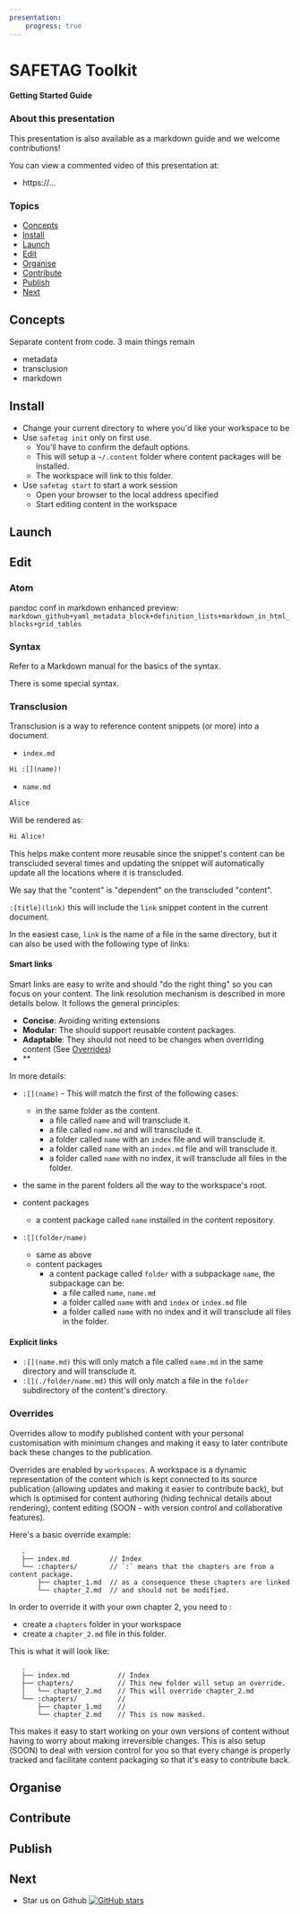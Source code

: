 ```yaml
---
presentation:
    progress: true
---
```


<!-- slide -->
# SAFETAG Toolkit
#### Getting Started Guide

<!-- slide vertical:true -->
### About this presentation

This presentation is also available as a markdown guide and we welcome contributions!

You can view a commented video of this presentation at:
 - https://...

<!-- slide -->

### Topics
<!-- TOC depthFrom:2 depthTo:2 withLinks:1 updateOnSave:1 orderedList:0 -->

- [Concepts](#concepts)
- [Install](#install)
- [Launch](#launch)
- [Edit](#edit)
- [Organise](#organise)
- [Contribute](#contribute)
- [Publish](#publish)
- [Next](#next)

<!-- /TOC -->

<!-- slide -->
## Concepts

Separate content from code. 3 main things remain
   - metadata
   - transclusion
   - markdown

<!-- slide -->
## Install

 - Change your current directory to where you'd like your workspace to be
 - Use `safetag init` only on first use.
    - You'll have to confirm the default options.
    - This will setup a `~/.content` folder where content packages will be installed.
    - The workspace will link to this folder.
 - Use `safetag start` to start a work session
    - Open your browser to the local address specified
    - Start editing content in the workspace

<!-- slide -->
## Launch

<!-- slide -->
## Edit

<!-- slide vertical:true -->

### Atom

pandoc conf in markdown enhanced preview:  `markdown_github+yaml_metadata_block+definition_lists+markdown_in_html_blocks+grid_tables`

<!-- slide vertical:true -->
### Syntax

Refer to a Markdown manual for the basics of the syntax.

There is some special syntax.

<!-- slide vertical:true -->
### Transclusion

Transclusion is a way to reference content snippets (or more) into a document.

- `index.md`
```markdown
Hi :[](name)!
```

- `name.md`
```markdown
Alice
```

Will be rendered as:
```markdown
Hi Alice!
```

<!-- slide vertical:true -->

This helps make content more reusable since the snippet's content can be transcluded several times and updating the snippet will automatically update all the locations where it is transcluded.

<!-- slide vertical:true -->

We say that the "content" is "dependent" on the transcluded "content".

 `:[title](link)` this will include the `link` snippet content in the current document.

In the easiest case, `link` is the name of a file in the same directory, but it can also be used with the following type of links:

<!-- slide vertical:true -->
#### Smart links

Smart links are easy to write and should "do the right thing" so you can focus on your content. The link resolution mechanism is described in more details below. It follows the general principles:
 - **Concise**: Avoiding writing extensions
 - **Modular**: The should support reusable content packages.
 - **Adaptable**: They should not need to be changes when overriding content (See [Overrides](#overrides))
 - **

<!-- slide vertical:true -->

In more details:
 - `:[](name)` - This will match the first of the following cases:
   - in the same folder as the content.
     - a file called `name` and will transclude it.
     - a file called `name.md` and will transclude it.
     - a folder called `name` with an `index` file and will transclude it.
     - a folder called `name` with an `index.md` file and will transclude it.
     - a folder called `name` with no index, it will transclude all files in the folder.
  - the same in the parent folders all the way to the workspace's root.
  - content packages
    - a content package called `name` installed in the content repository.

 - `:[](folder/name)`
   - same as above
   - content packages
     - a content package called `folder` with a subpackage `name`, the subpackage can be:
       - a file called `name`, `name.md`
       - a folder called `name` with and `index` or `index.md` file
       - a folder called `name` with no index and it will transclude all files in the folder.

<!-- slide vertical:true -->

#### Explicit links

 - `:[](name.md)` this will only match a file called `name.md` in the same directory and will transclude it.
 - `:[](./folder/name.md)` this will only match a file in the `folder` subdirectory of the content's directory.

<!-- slide vertical:true -->

### Overrides

Overrides allow to modify published content with your personal customisation with minimum changes and making it easy to later contribute back these changes to the publication.

<!-- slide vertical:true -->

Overrides are enabled by `workspaces`. A workspace is a dynamic representation of the content which is kept connected to its source publication (allowing updates and making it easier to contribute back), but which is optimised for content authoring (hiding technical details about rendering), content editing (SOON - with version control and collaborative features).

<!-- slide vertical:true -->

Here's a basic override example:

```
   .
   ├── index.md          // Index
   └── :chapters/        // `:` means that the chapters are from a content package.
       ├── chapter_1.md  // as a consequence these chapters are linked
       └── chapter_2.md  // and should not be modified.
```

<!-- slide vertical:true -->

In order to override it with your own chapter 2, you need to :
 - create a `chapters` folder in your workspace
 - create a `chapter_2.md` file in this folder.

<!-- slide vertical:true -->

This is what it will look like:

```
   .
   ├── index.md            // Index
   ├── chapters/           // This new folder will setup an override.
   │   └── chapter_2.md    // This will override chapter_2.md
   └── :chapters/          //
       ├── chapter_1.md    //
       └── chapter_2.md    // This is now masked.
```

<!-- slide vertical:true -->

This makes it easy to start working on your own versions of content without having to worry about making irreversible changes. This is also setup (SOON) to deal with version control for you so that every change is properly tracked and facilitate content packaging so that it's easy to contribute back.

<!-- slide -->

## Organise

<!-- slide -->

## Contribute

<!-- slide -->

## Publish

<!-- slide -->

## Next

 - Star us on Github [![GitHub stars](https://img.shields.io/github/stars/contentascode/safetag.svg?style=social&label=Star)]()
